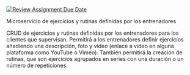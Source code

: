 [![Review Assignment Due Date](https://classroom.github.com/assets/deadline-readme-button-24ddc0f5d75046c5622901739e7c5dd533143b0c8e959d652212380cedb1ea36.svg)](https://classroom.github.com/a/5-86A-DI)



Microservicio de ejercicios y rutinas definidas por los entrenadores

CRUD de ejercicios y rutinas definidas por los entrenadores para los clientes que supervisan. Permitirá a los entrenadores definir ejercicios añadiendo una descripción, foto y vídeo (enlace a vídeo en alguna plataforma como YouTube o Vimeo). También permitirá la creación de rutinas, que son ejercicios agrupados en series con una duración o un número de repeticiones.